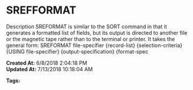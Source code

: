 # SREFFORMAT

Description SREFORMAT is similar to the SORT command in that it generates a formatted list of fields, but its output is directed to another file or the magnetic tape rather than to the terminal or printer. It takes the general form: SREFORMAT file-specifier {record-list} {selection-criteria} {USING file-specifier} {output-specification} {format-spec  

**Created At:** 6/8/2018 2:04:18 PM  
**Updated At:** 7/13/2018 10:18:04 AM  

**Tags:**
<badge text='files' vertical='middle' />
<badge text='jql' vertical='middle' />
